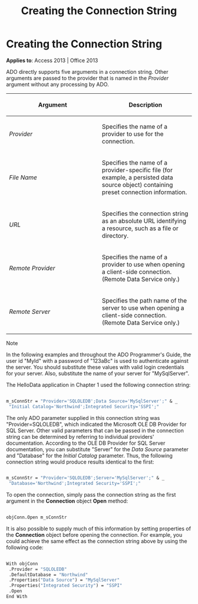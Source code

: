 ﻿---
title: Creating the Connection String
TOCTitle: Creating the Connection String
ms:assetid: 0d34b1c6-bf2e-1299-9778-573ccd2da1c7
ms:mtpsurl: https://msdn.microsoft.com/library/JJ248853(v=office.15)
ms:contentKeyID: 48543214
ms.date: 09/18/2015
mtps_version: v=office.15
---

# Creating the Connection String


**Applies to**: Access 2013 | Office 2013

ADO directly supports five arguments in a connection string. Other arguments are passed to the provider that is named in the *Provider* argument without any processing by ADO.

<table>
<colgroup>
<col style="width: 50%" />
<col style="width: 50%" />
</colgroup>
<thead>
<tr class="header">
<th><p>Argument</p></th>
<th><p>Description</p></th>
</tr>
</thead>
<tbody>
<tr class="odd">
<td><p><em>Provider</em></p></td>
<td><p>Specifies the name of a provider to use for the connection.</p></td>
</tr>
<tr class="even">
<td><p><em>File Name</em></p></td>
<td><p>Specifies the name of a provider-specific file (for example, a persisted data source object) containing preset connection information.</p></td>
</tr>
<tr class="odd">
<td><p><em>URL</em></p></td>
<td><p>Specifies the connection string as an absolute URL identifying a resource, such as a file or directory.</p></td>
</tr>
<tr class="even">
<td><p><em>Remote Provider</em></p></td>
<td><p>Specifies the name of a provider to use when opening a client-side connection. (Remote Data Service only.)</p></td>
</tr>
<tr class="odd">
<td><p><em>Remote Server</em></p></td>
<td><p>Specifies the path name of the server to use when opening a client-side connection. (Remote Data Service only.)</p></td>
</tr>
</tbody>
</table>



> [!NOTE]
> In the following examples and throughout the ADO Programmer's Guide, the user id "MyId" with a password of "123aBc" is used to authenticate against the server. You should substitute these values with valid login credentials for your server. Also, substitute the name of your server for "MySqlServer".

The HelloData application in Chapter 1 used the following connection string:

```vb 
 
m_sConnStr = "Provider='SQLOLEDB';Data Source='MySqlServer';" & _ 
 "Initial Catalog='Northwind';Integrated Security='SSPI';" 
```

The only ADO parameter supplied in this connection string was "Provider=SQLOLEDB", which indicated the Microsoft OLE DB Provider for SQL Server. Other valid parameters that can be passed in the connection string can be determined by referring to individual providers' documentation. According to the OLE DB Provider for SQL Server documentation, you can substitute "Server" for the *Data Source* parameter and "Database" for the *Initial Catalog* parameter. Thus, the following connection string would produce results identical to the first:

```vb 
 
m_sConnStr = "Provider='SQLOLEDB';Server='MySqlServer';" & _ 
 "Database='Northwind';Integrated Security='SSPI';" 
```

To open the connection, simply pass the connection string as the first argument in the **Connection** object **Open** method:

```vb 
 
objConn.Open m_sConnStr 
```

It is also possible to supply much of this information by setting properties of the **Connection** object before opening the connection. For example, you could achieve the same effect as the connection string above by using the following code:

```vb 
 
With objConn 
 .Provider = "SQLOLEDB" 
 .DefaultDatabase = "Northwind" 
 .Properties("Data Source") = "MySqlServer" 
 .Properties("Integrated Security") = "SSPI" 
 .Open 
End With 
```

